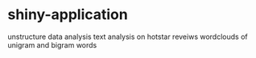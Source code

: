 # shiny-application
unstructure data analysis
text analysis on hotstar reveiws 
wordclouds of unigram and bigram words 

